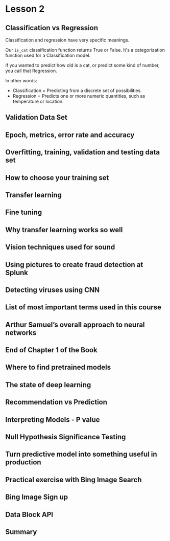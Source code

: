 # Lesson 2

## Classification vs Regression

Classification and regression have very specific meanings.

Our `is_cat` classification function returns True or False. It's a categorization function used for a Classification 
model.

If you wanted to predict how old is a cat, or predict some kind of number, you call that Regression.

In other words: 
- Classification = Predicting from a discrete set of possibilities.
- Regression = Predicts one or more numeric quantities, such as temperature or location.

## Validation Data Set
## Epoch, metrics, error rate and accuracy
## Overfitting, training, validation and testing data set
## How to choose your training set
## Transfer learning
## Fine tuning
## Why transfer learning works so well
## Vision techniques used for sound
## Using pictures to create fraud detection at Splunk
## Detecting viruses using CNN
## List of most important terms used in this course
## Arthur Samuel’s overall approach to neural networks
## End of Chapter 1 of the Book
## Where to find pretrained models
## The state of deep learning
## Recommendation vs Prediction
## Interpreting Models - P value
## Null Hypothesis Significance Testing
## Turn predictive model into something useful in production
## Practical exercise with Bing Image Search
## Bing Image Sign up
## Data Block API
## Summary
